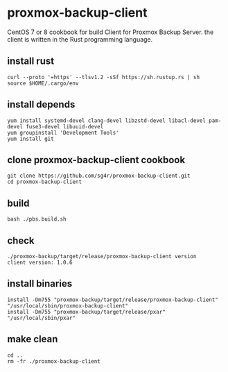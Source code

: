 # proxmox-backup-client
CentOS 7 or 8 cookbook for build Client for Proxmox Backup Server. the client is written in the Rust programming language.

## install rust
```
curl --proto '=https' --tlsv1.2 -sSf https://sh.rustup.rs | sh
source $HOME/.cargo/env
```
## install depends
```
yum install systemd-devel clang-devel libzstd-devel libacl-devel pam-devel fuse3-devel libuuid-devel
yum groupinstall 'Development Tools'
yum install git
```
## clone proxmox-backup-client cookbook
```
git clone https://github.com/sg4r/proxmox-backup-client.git
cd proxmox-backup-client
```
## build
```
bash ./pbs.build.sh
```
## check
```
./proxmox-backup/target/release/proxmox-backup-client version
client version: 1.0.6
```
## install binaries
```
install -Dm755 "proxmox-backup/target/release/proxmox-backup-client" "/usr/local/sbin/proxmox-backup-client"
install -Dm755 "proxmox-backup/target/release/pxar" "/usr/local/sbin/pxar"
```
## make clean
```
cd ..
rm -fr ./proxmox-backup-client
```
